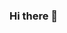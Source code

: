 ### Hi there 👋

<!--
**hnsreeny/hnsreeny** is a ✨ _special_ ✨ repository because its `README.md` (this file) appears on your GitHub profile.





  Want to contact me? I’d love to hear from you

   ✉️  contact@hadi-nsreeny.com
